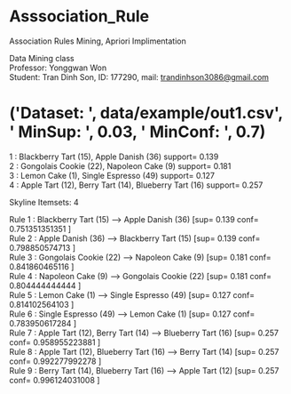 # Asssociation_Rule
Association Rules Mining, Apriori Implimentation

Data Mining class                                                                               
Professor: Yonggwan Won                                 
Student: Tran Dinh Son, ID: 177290, mail: trandinhson3086@gmail.com 

('Dataset: ', data/example/out1.csv', ' MinSup: ', 0.03, ' MinConf: ', 0.7)
==================================================================
1 : Blackberry Tart (15), Apple Danish (36) support= 0.139                                                          
2 : Gongolais Cookie (22), Napoleon Cake (9) support= 0.181   														
3 : Lemon Cake (1), Single Espresso (49) support= 0.127 															
4 : Apple Tart (12), Berry Tart (14), Blueberry Tart (16) support= 0.257																			

Skyline Itemsets: 4																			

Rule 1 : Blackberry Tart (15) --> Apple Danish (36) [sup= 0.139 conf= 0.751351351351 ] 																		
Rule 2 : Apple Danish (36) --> Blackberry Tart (15) [sup= 0.139 conf= 0.798850574713 ] 																					
Rule 3 : Gongolais Cookie (22) --> Napoleon Cake (9) [sup= 0.181 conf= 0.841860465116 ] 																				
Rule 4 : Napoleon Cake (9) --> Gongolais Cookie (22) [sup= 0.181 conf= 0.804444444444 ] 																	
Rule 5 : Lemon Cake (1) --> Single Espresso (49) [sup= 0.127 conf= 0.814102564103 ] 																
Rule 6 : Single Espresso (49) --> Lemon Cake (1) [sup= 0.127 conf= 0.783950617284 ] 																	
Rule 7 : Apple Tart (12), Berry Tart (14) --> Blueberry Tart (16) [sup= 0.257 conf= 0.958955223881 ] 																			
Rule 8 : Apple Tart (12), Blueberry Tart (16) --> Berry Tart (14) [sup= 0.257 conf= 0.992277992278 ] 																	
Rule 9 : Berry Tart (14), Blueberry Tart (16) --> Apple Tart (12) [sup= 0.257 conf= 0.996124031008 ]																	

